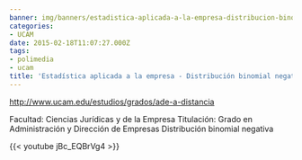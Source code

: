 ```yaml
---
banner: img/banners/estadistica-aplicada-a-la-empresa-distribucion-binomial-negativa-conchi-perez.jpg
categories:
- UCAM
date: 2015-02-18T11:07:27.000Z
tags:
- polimedia
- ucam
title: 'Estadística aplicada a la empresa - Distribución binomial negativa - Conchi Pérez'
---
```


http://www.ucam.edu/estudios/grados/ade-a-distancia

Facultad: Ciencias Jurídicas y de la Empresa
Titulación: Grado en Administración y Dirección de Empresas
Distribución binomial negativa

{{< youtube jBc_EQBrVg4 >}}
